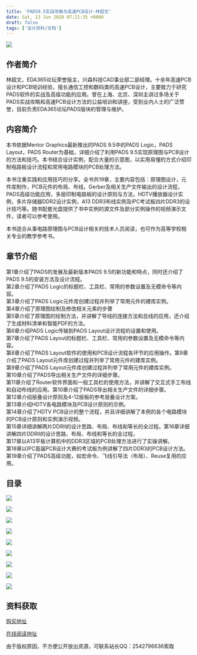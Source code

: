 ```yaml
---
title: 'PADS9.5实战攻略与高速PCB设计-林超文'
date: Sat, 13 Jun 2020 07:21:35 +0000
draft: false
tags: ['设计资料/文档']
---
```


![](http://a1024.synology.me:222/images/blog2022/PADS9.5%E5%AE%9E%E6%88%98%E6%94%BB%E7%95%A5.png)

作者简介
----

林超文，EDA365论坛荣誉版主，兴森科技CAD事业部二部经理。十余年高速PCB设计和PCB培训经验，擅长通信工控和数码类的高速PCB设计，主要致力于研究PADS软件的实战及高级功能的应用。曾在上海、北京、深圳主讲过多场关于PADS实战攻略和高速PCB设计方法的公益培训和讲座，受到业内人士的广泛赞誉，目前负责EDA365论坛PADS版块的管理与维护。

内容简介
----

本书依据Mentor Graphics最新推出的PADS 9.5中的PADS Logic，PADS Layout，PADS Router为基础，详细介绍了利用PADS 9.5实现原理图与PCB设计的方法和技巧。本书结合设计实例，配合大量的示意图，以实用易懂的方式介绍印制电路板设计流程和常用电路模块的PCB处理方法。

本书注重实践和应用技巧的分享。全书共19章，主要内容包括：原理图设计，元件库制作，PCB元件的布局、布线，Gerber及相关生产文件输出的设计流程，PADS高级功能应用，多层印制电路板的设计原则与方法，HDTV播放器设计实例，多片存储器DDR2设计实例，A13 DDR3布线实例及IPC考试板四片DDR3的设计技巧等。随书配套光盘提供了书中实例的源文件及部分实例操作的视频演示文件，读者可以参考使用。

本书适合从事电路原理图与PCB设计相关的技术人员阅读，也可作为高等学校相关专业的教学参考书。

章节介绍
----

第1章介绍了PADS的发展及最新版本PADS 9.5的新功能和特点，同时还介绍了PADS 9.5的安装方法及设计流程。  
第2章介绍了PADS Logic的标题栏、工具栏、常用的参数设置及无模命令等内容。  
第3章介绍了PADS Logic元件库创建过程并列举了常用元件的建库实例。  
第4章介绍了原理图绘制及修改相关元素的步骤  
第5章介绍了原理图的绘制方法，并讲解了导线的连接方法和总线的应用，还介绍了生成材料清单和智能PDF的方法。  
第6章介绍PADS Logic传输到PADS Layout设计流程的设置和使用。  
第7章介绍了PADS Layout的标题栏、工具栏、常用的参数设置及无模命令等内容。  
第8章介绍了PADS Layout软件的使用和PCB设计流程各环节的应用操作。第9章介绍了PADS Layout元件库创建过程并列举了常用元件的建库实例。  
第9章介绍了PADS Layout元件库创建过程并列举了常用元件的建库实例。  
第10章介绍了PADS导出相关生产文件的详细步骤。  
第11章介绍了Router软件界面和一般工具栏的使用方法，并讲解了交互式手工布线和自动布线的应用。第10章介绍了PADS导出相关生产文件的详细步骤。  
第12章介绍层叠设计原则及4-12层板的参考层叠设计方案。  
第13章介绍HDTV各电路模块及PCB设计原则的示例。  
第14章介绍了HDTV PCB设计的整个流程，并且详细讲解了本例的各个电路模块的PCB设计原则和实例演示视频。  
第15章详细讲解两片DDRII的设计思路、布局、布线和等长的全过程。第16章详细讲解四片DDRII的设计思路、布局、布线和等长的全过程。  
第17章以A13平板计算机中的DDR3区域的PCB处理方法进行了实操讲解。  
第18章以IPC首届PCB设计大赛的考试板为例讲解了四片DDR3的PCB设计方法。  
第19章介绍了PADS高级功能，如宏命令、飞线引导法（布局）、Reuse复用的应用。

目录
--

![](http://a1024.synology.me:222/images/blog2022/PADS9.5%E5%AE%9E%E6%88%98%E6%94%BB%E7%95%A5%E4%B8%8E%E9%AB%98%E9%80%9FPCB%E8%AE%BE%E8%AE%A1-%E5%AE%8C%E6%95%B4%E7%89%88_%E9%A1%B5%E9%9D%A2_1.jpg)

![](http://a1024.synology.me:222/images/blog2022/PADS9.5%E5%AE%9E%E6%88%98%E6%94%BB%E7%95%A5%E4%B8%8E%E9%AB%98%E9%80%9FPCB%E8%AE%BE%E8%AE%A1-%E5%AE%8C%E6%95%B4%E7%89%88_%E9%A1%B5%E9%9D%A2_2.jpg)

![](http://a1024.synology.me:222/images/blog2022/PADS9.5%E5%AE%9E%E6%88%98%E6%94%BB%E7%95%A5%E4%B8%8E%E9%AB%98%E9%80%9FPCB%E8%AE%BE%E8%AE%A1-%E5%AE%8C%E6%95%B4%E7%89%88_%E9%A1%B5%E9%9D%A2_3.jpg)

![](http://a1024.synology.me:222/images/blog2022/PADS9.5%E5%AE%9E%E6%88%98%E6%94%BB%E7%95%A5%E4%B8%8E%E9%AB%98%E9%80%9FPCB%E8%AE%BE%E8%AE%A1-%E5%AE%8C%E6%95%B4%E7%89%88_%E9%A1%B5%E9%9D%A2_4.jpg)

![](http://a1024.synology.me:222/images/blog2022/PADS9.5%E5%AE%9E%E6%88%98%E6%94%BB%E7%95%A5%E4%B8%8E%E9%AB%98%E9%80%9FPCB%E8%AE%BE%E8%AE%A1-%E5%AE%8C%E6%95%B4%E7%89%88_%E9%A1%B5%E9%9D%A2_5.jpg)

![](http://a1024.synology.me:222/images/blog2022/PADS9.5%E5%AE%9E%E6%88%98%E6%94%BB%E7%95%A5%E4%B8%8E%E9%AB%98%E9%80%9FPCB%E8%AE%BE%E8%AE%A1-%E5%AE%8C%E6%95%B4%E7%89%88_%E9%A1%B5%E9%9D%A2_6.jpg)

![](http://a1024.synology.me:222/images/blog2022/PADS9.5%E5%AE%9E%E6%88%98%E6%94%BB%E7%95%A5%E4%B8%8E%E9%AB%98%E9%80%9FPCB%E8%AE%BE%E8%AE%A1-%E5%AE%8C%E6%95%B4%E7%89%88_%E9%A1%B5%E9%9D%A2_7.jpg)

![](http://a1024.synology.me:222/images/blog2022/PADS9.5%E5%AE%9E%E6%88%98%E6%94%BB%E7%95%A5%E4%B8%8E%E9%AB%98%E9%80%9FPCB%E8%AE%BE%E8%AE%A1-%E5%AE%8C%E6%95%B4%E7%89%88_%E9%A1%B5%E9%9D%A2_8.jpg)

![](http://a1024.synology.me:222/images/blog2022/PADS9.5%E5%AE%9E%E6%88%98%E6%94%BB%E7%95%A5%E4%B8%8E%E9%AB%98%E9%80%9FPCB%E8%AE%BE%E8%AE%A1-%E5%AE%8C%E6%95%B4%E7%89%88_%E9%A1%B5%E9%9D%A2_9.jpg)

资料获取
----

[购买地址](https://e.jd.com/30186228.html)

[在线阅读地址](https://cread.jd.com/read/startRead.action?bookId=30186228&readType=1)

由于版权原因，不方便公开放出资源，可联系站长QQ：2542796636索取